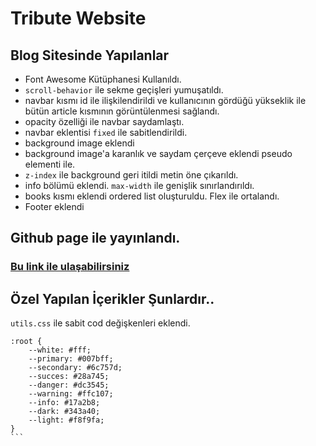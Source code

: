 # Tribute Website

## Blog Sitesinde Yapılanlar
* Font Awesome Kütüphanesi Kullanıldı. 
* `scroll-behavior` ile sekme geçişleri yumuşatıldı.
* navbar kısmı id ile ilişkilendirildi ve kullanıcının gördüğü yükseklik ile bütün article kısmının görüntülenmesi sağlandı.
* opacity özelliği ile navbar saydamlaştı.
* navbar eklentisi `fixed` ile sabitlendirildi.
* background image eklendi
* background image'a karanlık ve saydam çerçeve eklendi pseudo elementi ile.
* `z-index` ile background geri itildi metin öne çıkarıldı.
* info bölümü eklendi. `max-width` ile genişlik sınırlandırıldı.
* books kısmı eklendi ordered list oluşturuldu. Flex ile ortalandı.
* Footer eklendi
## Github page ile yayınlandı.
### [Bu link ile ulaşabilirsiniz]()
 
## Özel Yapılan İçerikler Şunlardır..
`utils.css` ile sabit cod değişkenleri eklendi.
````
:root {
    --white: #fff;
    --primary: #007bff;
    --secondary: #6c757d;
    --succes: #28a745;
    --danger: #dc3545;
    --warning: #ffc107;
    --info: #17a2b8;
    --dark: #343a40;
    --light: #f8f9fa;
}
```
